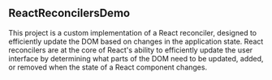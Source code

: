 ## ReactReconcilersDemo

This project is a custom implementation of a React reconciler, designed to efficiently update the DOM based on changes in the application state. React reconcilers are at the core of React's ability to efficiently update the user interface by determining what parts of the DOM need to be updated, added, or removed when the state of a React component changes.
